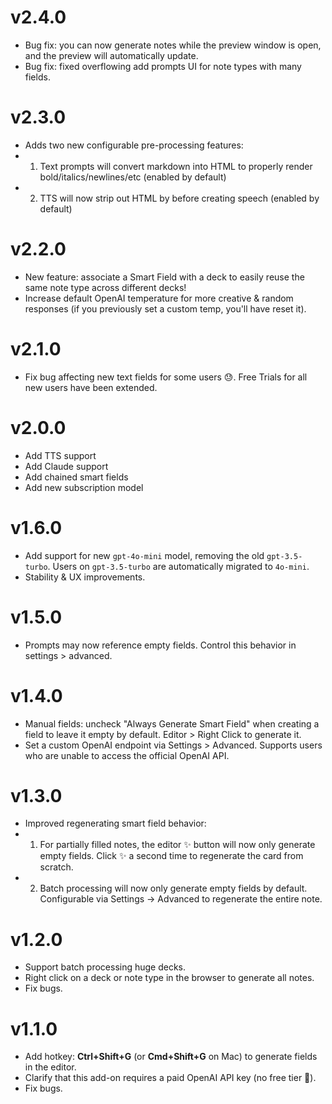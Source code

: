 # v2.4.0

- Bug fix: you can now generate notes while the preview window is open, and the preview will automatically update.
- Bug fix: fixed overflowing add prompts UI for note types with many fields.

# v2.3.0

- Adds two new configurable pre-processing features:
- 1) Text prompts will convert markdown into HTML to properly render bold/italics/newlines/etc (enabled by default)
- 2) TTS will now strip out HTML by before creating speech (enabled by default)


# v2.2.0

- New feature: associate a Smart Field with a deck to easily reuse the same note type across different decks!
- Increase default OpenAI temperature for more creative & random responses (if you previously set a custom temp, you'll have reset it).

# v2.1.0

- Fix bug affecting new text fields for some users 😓. Free Trials for all new users have been extended. 

# v2.0.0

- Add TTS support
- Add Claude support
- Add chained smart fields
- Add new subscription model

# v1.6.0

- Add support for new `gpt-4o-mini` model, removing the old `gpt-3.5-turbo`. Users on `gpt-3.5-turbo` are automatically migrated to `4o-mini`.
- Stability & UX improvements.

# v1.5.0

- Prompts may now reference empty fields. Control this behavior in settings > advanced.

# v1.4.0

- Manual fields: uncheck "Always Generate Smart Field" when creating a field to leave it empty by default. Editor > Right Click to generate it.
- Set a custom OpenAI endpoint via Settings > Advanced. Supports users who are unable to access the official OpenAI API.

# v1.3.0

- Improved regenerating smart field behavior:
- 1. For partially filled notes, the editor ✨ button will now only generate empty fields. Click ✨ a second time to regenerate the card from scratch.
- 2. Batch processing will now only generate empty fields by default. Configurable via Settings -> Advanced to regenerate the entire note.

# v1.2.0

- Support batch processing huge decks.
- Right click on a deck or note type in the browser to generate all notes.
- Fix bugs.

# v1.1.0

- Add hotkey: <b>Ctrl+Shift+G</b> (or <b>Cmd+Shift+G</b> on Mac) to generate fields in the editor.
- Clarify that this add-on requires a paid OpenAI API key (no free tier 🥺).
- Fix bugs.
